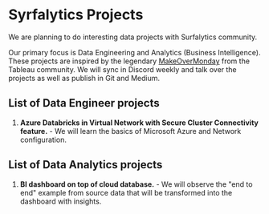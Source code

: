 # Syrfalytics Projects

We are planning to do interesting data projects with Surfalytics community.

Our primary focus is Data Engineering and Analytics (Business Intelligence).  These projects are inspired by the legendary [MakeOverMonday](https://www.makeovermonday.co.uk/) from the Tableau community.
We will sync in Discord weekly and talk over the projects as well as publish in Git and Medium.

## List of Data Engineer projects
1. **Azure Databricks in Virtual Network with Secure Cluster Connectivity feature.** - We will learn the basics of Microsoft Azure and Network configuration.

## List of Data Analytics projects
1. **BI dashboard on top of cloud database.** - We will observe the "end to end" example from source data that will be transformed into the dashboard with insights.
